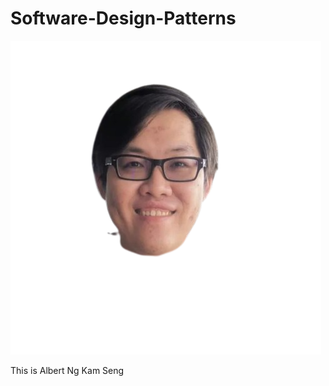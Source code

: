 # Software-Design-Patterns

![headshot](20231104_001212-removebg-preview.png)

This is Albert Ng Kam Seng
